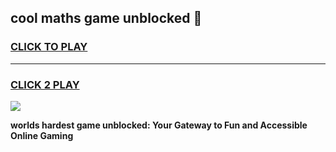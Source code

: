 
## cool maths game unblocked 👋
<h3>
<a href="https://premium.freeplayer.one?title=cool_maths_game_unblocked&ref=13F">CLICK TO PLAY</a></h3>
<hr>

<h3>
<a href="https://premium.freeplayer.one?title=cool_maths_game_unblocked&ref=13F">CLICK 2 PLAY</a>
  
</h3>

<a href="https://premium.freeplayer.one?title=cool_maths_game_unblocked&ref=12F/"><img src="https://clearcache.store/games.png"></a>


**worlds hardest game unblocked: Your Gateway to Fun and Accessible Online Gaming**
